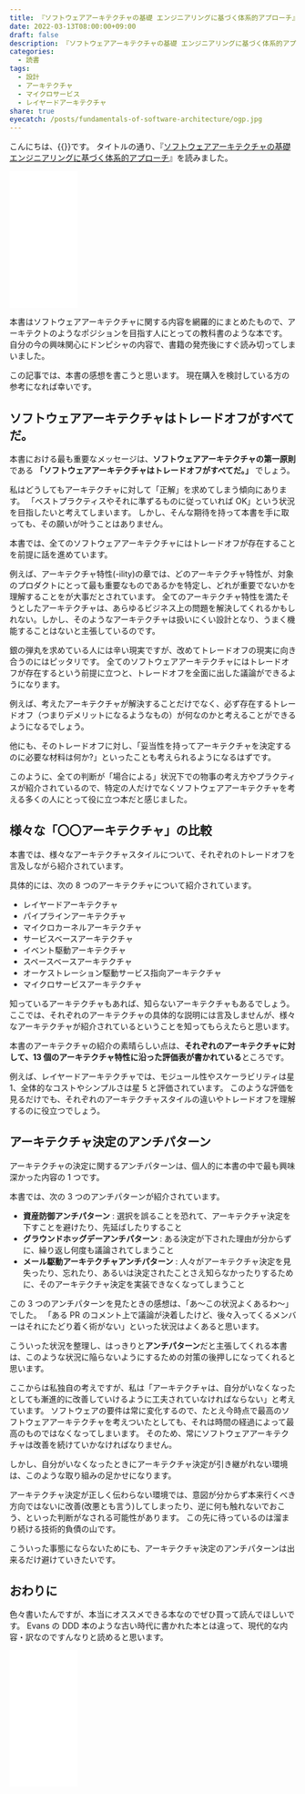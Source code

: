 ```yaml
---
title: 『ソフトウェアアーキテクチャの基礎 エンジニアリングに基づく体系的アプローチ』を読んだ
date: 2022-03-13T08:00:00+09:00
draft: false
description: 『ソフトウェアアーキテクチャの基礎 エンジニアリングに基づく体系的アプローチ』を読みました。「ソフトウェアアーキテクチャはトレードオフがすべてだ。」というセリフや「アーキテクチャ決定のアンチパターン」が印象に残っています。
categories:
  - 読書
tags:
  - 設計
  - アーキテクチャ
  - マイクロサービス
  - レイヤードアーキテクチャ
share: true
eyecatch: /posts/fundamentals-of-software-architecture/ogp.jpg
---
```


こんにちは、{{<link href="https://twitter.com/p1ass" text="@p1ass" >}}です。
タイトルの通り、『[ソフトウェアアーキテクチャの基礎 エンジニアリングに基づく体系的アプローチ](https://www.amazon.co.jp/dp/4873119820?&linkCode=ll1&tag=p1ass02-22&linkId=87e8573835a9df2b19287e7ffd8be2f3&language=ja_JP&ref_=as_li_ss_tl)』を読みました。

<iframe style="width:120px;height:240px;" marginwidth="0" marginheight="0" scrolling="no" frameborder="0" src="//rcm-fe.amazon-adsystem.com/e/cm?lt1=_blank&bc1=000000&IS2=1&bg1=FFFFFF&fc1=000000&lc1=0000FF&t=p1ass02-22&language=ja_JP&o=9&p=8&l=as4&m=amazon&f=ifr&ref=as_ss_li_til&asins=4873119820&linkId=0b2e981e5e4dde612adf5b19739d15b7"></iframe>

本書はソフトウェアアーキテクチャに関する内容を網羅的にまとめたもので、アーキテクトのようなポジションを目指す人にとっての教科書のような本です。
自分の今の興味関心にドンピシャの内容で、書籍の発売後にすぐ読み切ってしまいました。

この記事では、本書の感想を書こうと思います。
現在購入を検討している方の参考になれば幸いです。

<!--more-->

## ソフトウェアアーキテクチャはトレードオフがすべてだ。

本書における最も重要なメッセージは、**ソフトウェアアーキテクチャの第一原則**である **「ソフトウェアアーキテクチャはトレードオフがすべてだ。」** でしょう。

私はどうしてもアーキテクチャに対して「正解」を求めてしまう傾向にあります。
「ベストプラクティスやそれに準ずるものに従っていれば OK」という状況を目指したいと考えてしまいます。
しかし、そんな期待を持って本書を手に取っても、その願いが叶うことはありません。

本書では、全てのソフトウェアアーキテクチャにはトレードオフが存在することを前提に話を進めています。

例えば、アーキテクチャ特性(-ility)の章では、どのアーキテクチャ特性が、対象のプロダクトにとって最も重要なものであるかを特定し、どれが重要でないかを理解することをが大事だとされています。
全てのアーキテクチャ特性を満たそうとしたアーキテクチャは、あらゆるビジネス上の問題を解決してくれるかもしれない。しかし、そのようなアーキテクチャは扱いにくい設計となり、うまく機能することはないと主張しているのです。

銀の弾丸を求めている人には辛い現実ですが、改めてトレードオフの現実に向き合うのにはピッタリです。
全てのソフトウェアアーキテクチャにはトレードオフが存在するという前提に立つと、トレードオフを全面に出した議論ができるようになります。

例えば、考えたアーキテクチャが解決することだけでなく、必ず存在するトレードオフ（つまりデメリットになるようなもの）が何なのかと考えることができるようになるでしょう。

他にも、そのトレードオフに対し、「妥当性を持ってアーキテクチャを決定するのに必要な材料は何か?」といったことも考えられるようになるはずです。

このように、全ての判断が「場合による」状況下での物事の考え方やプラクティスが紹介されているので、特定の人だけでなくソフトウェアアーキテクチャを考える多くの人にとって役に立つ本だと感じました。

## 様々な「〇〇アーキテクチャ」の比較

本書では、様々なアーキテクチャスタイルについて、それぞれのトレードオフを言及しながら紹介されています。

具体的には、次の 8 つのアーキテクチャについて紹介されています。

- レイヤードアーキテクチャ
- パイプラインアーキテクチャ
- マイクロカーネルアーキテクチャ
- サービスベースアーキテクチャ
- イベント駆動アーキテクチャ
- スペースベースアーキテクチャ
- オーケストレーション駆動サービス指向アーキテクチャ
- マイクロサービスアーキテクチャ

知っているアーキテクチャもあれば、知らないアーキテクチャもあるでしょう。
ここでは、それぞれのアーキテクチャの具体的な説明には言及しませんが、様々なアーキテクチャが紹介されているということを知ってもらえたらと思います。

本書のアーキテクチャの紹介の素晴らしい点は、**それぞれのアーキテクチャに対して、13 個のアーキテクチャ特性に沿った評価表が書かれている**ところです。

例えば、レイヤードアーキテクチャでは、モジュール性やスケーラビリティは星 1、全体的なコストやシンプルさは星 5 と評価されています。
このような評価を見るだけでも、それぞれのアーキテクチャスタイルの違いやトレードオフを理解するのに役立つでしょう。

## アーキテクチャ決定のアンチパターン

アーキテクチャの決定に関するアンチパターンは、個人的に本書の中で最も興味深かった内容の 1 つです。

本書では、次の 3 つのアンチパターンが紹介されています。

- **資産防御アンチパターン** : 選択を誤ることを恐れて、アーキテクチャ決定を下すことを避けたり、先延ばしたりすること
- **グラウンドホッグデーアンチパターン** : ある決定が下された理由が分からずに、繰り返し何度も議論されてしまうこと
- **メール駆動アーキテクチャアンチパターン** : 人々がアーキテクチャ決定を見失ったり、忘れたり、あるいは決定されたことさえ知らなかったりするために、そのアーキテクチャ決定を実装できなくなってしまうこと

この 3 つのアンチパターンを見たときの感想は、「あ〜この状況よくあるわ〜」でした。
「ある PR のコメント上で議論が決着したけど、後々入ってくるメンバーはそれにたどり着く術がない」といった状況はよくあると思います。

こういった状況を整理し、はっきりと**アンチパターン**だと主張してくれる本書は、このような状況に陥らないようにするための対策の後押しになってくれると思います。

ここからは私独自の考えですが、私は「アーキテクチャは、自分がいなくなったとしても漸進的に改善していけるように工夫されていなければならない」と考えています。
ソフトウェアの要件は常に変化するので、たとえ今時点で最高のソフトウェアアーキテクチャを考えついたとしても、それは時間の経過によって最高のものではなくなってしまいます。
そのため、常にソフトウェアアーキテクチャは改善を続けていかなければなりません。

しかし、自分がいなくなったときにアーキテクチャ決定が引き継がれない環境は、このような取り組みの足かせになります。

アーキテクチャ決定が正しく伝わらない環境では、意図が分からず本来行くべき方向ではないに改善(改悪とも言う)してしまったり、逆に何も触れないでおこう、といった判断がなされる可能性があります。
この先に待っているのは溜まり続ける技術的負債の山です。

こういった事態にならないためにも、アーキテクチャ決定のアンチパターンは出来るだけ避けていきたいです。

## おわりに

色々書いたんですが、本当にオススメできる本なのでぜひ買って読んでほしいです。
Evans の DDD 本のような古い時代に書かれた本とは違って、現代的な内容・訳なのですんなりと読めると思います。

<iframe style="width:120px;height:240px;" marginwidth="0" marginheight="0" scrolling="no" frameborder="0" src="//rcm-fe.amazon-adsystem.com/e/cm?lt1=_blank&bc1=000000&IS2=1&bg1=FFFFFF&fc1=000000&lc1=0000FF&t=p1ass02-22&language=ja_JP&o=9&p=8&l=as4&m=amazon&f=ifr&ref=as_ss_li_til&asins=4873119820&linkId=0b2e981e5e4dde612adf5b19739d15b7"></iframe>
